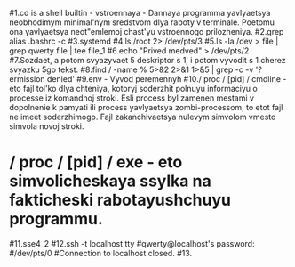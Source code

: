 #1.cd is a shell builtin - vstroennaya - Dannaya programma yavlyaetsya neobhodimym minimal'nym sredstvom dlya raboty v terminale. Poetomu ona yavlyaetsya neot"emlemoj chast'yu vstroennogo prilozheniya.
#2.grep alias .bashrc -c
#3.systemd
#4.ls /root 2> /dev/pts/3
#5.ls -la /dev > file | grep qwerty file | tee file_1
#6.echo "Prived medved" > /dev/pts/2
#7.Sozdaet, a potom svyazyvaet 5 deskriptor s 1, i potom vyvodit s 1 cherez svyazku 5go tekst.
#8.find / -name % 5>&2 2>&1 1>&5 | grep -c -v '?ermission denied'
#9.env - Vyvod peremennyh
#10./ proc / [pid] / cmdline - eto fajl tol'ko dlya chteniya, kotoryj soderzhit polnuyu informaciyu o processe iz komandnoj stroki. Esli process byl zamenen mestami v dopolnenie k pamyati ili process yavlyaetsya zombi-processom, to etot fajl ne imeet soderzhimogo. Fajl zakanchivaetsya nulevym simvolom vmesto simvola novoj stroki.
#   / proc / [pid] / exe - eto simvolicheskaya ssylka na fakticheski rabotayushchuyu programmu.
#11.sse4_2
#12.ssh -t localhost tty 
#qwerty@localhost's password: 
#/dev/pts/0
#Connection to localhost closed.
#13.
